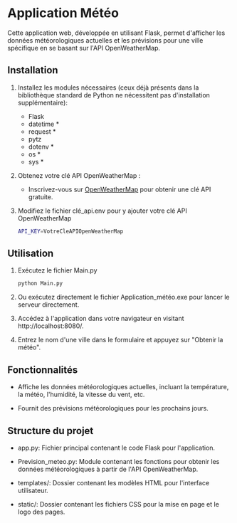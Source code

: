 # Application Météo

Cette application web, développée en utilisant Flask, permet d'afficher les données météorologiques actuelles et les prévisions pour une ville spécifique en se basant sur l'API OpenWeatherMap.

## Installation

1. Installez les modules nécessaires (ceux déjà présents dans la bibliothèque standard de Python ne nécessitent pas d'installation supplémentaire):
   - Flask
   - datetime * 
   - request *
   - pytz
   - dotenv *
   - os * 
   - sys *

2. Obtenez votre clé API OpenWeatherMap :
    - Inscrivez-vous sur [OpenWeatherMap](https://openweathermap.com) pour obtenir une clé API gratuite.

3. Modifiez le fichier clé_api.env pour y ajouter votre clé API OpenWeatherMap
    ```bash
    API_KEY=VotreCleAPIOpenWeatherMap
    ```

## Utilisation 

1. Exécutez le fichier Main.py 
    ```bash
    python Main.py
    ```

2. Ou exécutez directement le fichier Application_météo.exe pour lancer le serveur directement.

3. Accédez à l'application dans votre navigateur en visitant http://localhost:8080/.

4. Entrez le nom d'une ville dans le formulaire et appuyez sur "Obtenir la météo".

## Fonctionnalités 

- Affiche les données météorologiques actuelles, incluant la température, la météo, l'humidité, la vitesse du vent, etc.

- Fournit des prévisions météorologiques pour les prochains jours.

## Structure du projet

- app.py: Fichier principal contenant le code Flask pour l'application.

- Prevision_meteo.py: Module contenant les fonctions pour obtenir les données météorologiques à partir de l'API OpenWeatherMap.

- templates/: Dossier contenant les modèles HTML pour l'interface utilisateur.

- static/: Dossier contenant les fichiers CSS pour la mise en page et le logo des pages.
